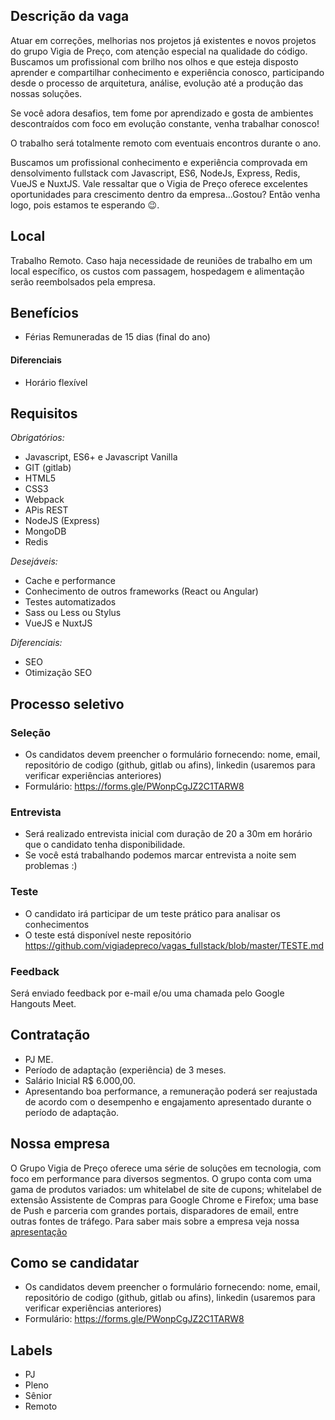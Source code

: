 ## Descrição da vaga

Atuar em correções, melhorias nos projetos já existentes e novos projetos do grupo Vigia de Preço, com atenção especial na qualidade do código. Buscamos um profissional com brilho nos olhos e que esteja disposto aprender e compartilhar conhecimento e experiência conosco, participando desde o processo de arquitetura, análise, evolução até a produção das nossas soluções. 

Se você adora desafios, tem fome por aprendizado e gosta de ambientes descontraídos com foco em evolução constante, venha trabalhar conosco! 

O trabalho será totalmente remoto com eventuais encontros durante o ano. 

Buscamos um profissional conhecimento e experiência comprovada em densolvimento fullstack com Javascript, ES6, NodeJs, Express, Redis, VueJS e NuxtJS. Vale ressaltar que o Vigia de Preço oferece excelentes oportunidades para crescimento dentro da empresa...Gostou? Então venha logo, pois estamos te esperando 😉.


## Local

Trabalho Remoto. Caso haja necessidade de reuniões de trabalho em um local específico, os custos com passagem, hospedagem e alimentação serão reembolsados pela empresa.

## Benefícios

- Férias Remuneradas de 15 dias (final do ano)


#### Diferenciais

- Horário flexível

## Requisitos

*Obrigatórios:*
- Javascript, ES6+ e Javascript Vanilla
- GIT (gitlab)
- HTML5
- CSS3
- Webpack
- APis REST
- NodeJS (Express)
- MongoDB
- Redis

*Desejáveis:*
- Cache e performance
- Conhecimento de outros frameworks (React ou Angular)
- Testes automatizados
- Sass ou Less ou Stylus
- VueJS e NuxtJS

*Diferenciais:*
- SEO
- Otimização SEO


## Processo seletivo

### Seleção
- Os candidatos devem preencher o formulário fornecendo: nome, email, repositório de codigo (github, gitlab ou afins), linkedin (usaremos para verificar experiências anteriores)
- Formulário: https://forms.gle/PWonpCgJZ2C1TARW8

### Entrevista
- Será realizado entrevista inicial com duração de 20 a 30m em horário que o candidato tenha disponibilidade. 
- Se você está trabalhando podemos marcar entrevista a noite sem problemas :)

### Teste 
- O candidato irá participar de um teste prático para analisar os conhecimentos
- O teste está disponível neste repositório https://github.com/vigiadepreco/vagas_fullstack/blob/master/TESTE.md



### Feedback 
Será enviado feedback por e-mail e/ou uma chamada pelo Google Hangouts Meet.  

## Contratação

- PJ ME.
- Período de adaptação (experiência) de 3 meses.   
- Salário Inicial R$ 6.000,00. 
- Apresentando boa performance, a remuneração poderá ser reajustada de acordo com o desempenho e engajamento apresentado durante o período de adaptação. 

## Nossa empresa

O Grupo Vigia de Preço oferece uma série de soluções em tecnologia, com foco em performance para diversos segmentos.  O grupo conta com uma gama de produtos variados: um whitelabel de site de cupons; whitelabel de extensão Assistente de Compras para Google Chrome e Firefox; uma base de Push e parceria com grandes portais, disparadores de email, entre outras fontes de tráfego. Para saber mais sobre a empresa veja nossa [apresentação](https://vigiadepreco.com.br/index/img/apresentacao.pdf)

## Como se candidatar

- Os candidatos devem preencher o formulário fornecendo: nome, email, repositório de codigo (github, gitlab ou afins), linkedin (usaremos para verificar experiências anteriores)
- Formulário: https://forms.gle/PWonpCgJZ2C1TARW8


## Labels
- PJ
- Pleno
- Sênior
- Remoto
